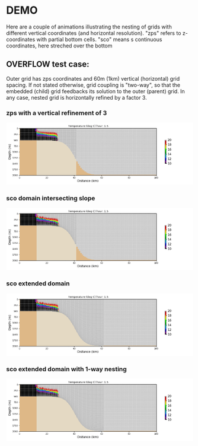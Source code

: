 # DEMO

Here are a couple of animations illustrating the nesting of grids with different vertical coordinates (and horizontal resolution). 
"zps" refers to z-coordinates with partial bottom cells.
"sco" means s continuous coordinates, here streched over the bottom 
## OVERFLOW test case:
Outer grid has zps coordinates and 60m (1km) vertical (horizontal) grid spacing. If not stated otherwise, grid coupling is "two-way", so that the embedded (child) grid feedbacks its solution to the outer (parent) grid. In any case, nested grid is horizontally refined by a factor 3.
### zps with a vertical refinement of 3
![](OVF_zoom_zps_zps.gif)
### sco domain intersecting slope
![sco](OVF_zoom_zps_sco.gif)
### sco extended domain
![sco](OVF_zoom_zps_sco3.gif)
### sco extended domain with 1-way nesting
![sco](OVF_zoom_zps_sco4.gif)
